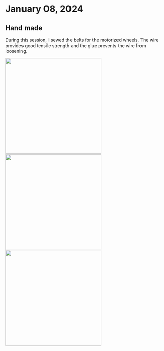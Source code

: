 # January 08, 2024
## Hand made
During this session, I sewed the belts for the motorized wheels. The wire provides good tensile strength and the glue prevents the wire from loosening.

<img src="./src/session_05/belts.jpg" height="300"> <img src="./src/session_05/belts2.jpg" height="300"> <img src="./src/session_05/belts3.jpg" height="300">
